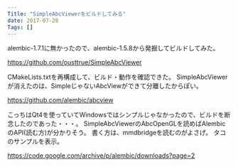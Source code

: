 ```yaml
---
Title: "SimpleAbcViewerをビルドしてみる"
date: 2017-07-28
Tags: []
---
```


alembic-1.7.1に無かったので、alembic-1.5.8から発掘してビルドしてみた。


https://github.com/ousttrue/SimpleAbcViewer

CMakeLists.txtを再構成して、ビルド・動作を確認できた。
SimpleAbcViewerが消えたのは、SimpleじゃないAbcViewができて分離したからぽい。

https://github.com/alembic/abcview

こっちはQt4を使っていてWindowsではシンプルじゃなかったので、ビルドを断念したのであった・・・。
SimpleAbcViewerのAbcOpenGLを読めばAlembicのAPI(読む方)が分かりそう。
書く方は、mmdbridgeを読むのがよさげ。
タコのサンプルを表示。

https://code.google.com/archive/p/alembic/downloads?page=2


